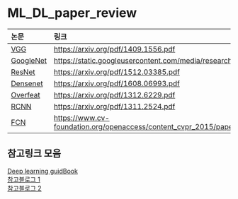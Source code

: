 # ML_DL_paper_review
| 논문 | 링크 |
|:----------------------------|:----------------------------|
| [VGG](https://arxiv.org/pdf/1409.1556.pdf) | https://arxiv.org/pdf/1409.1556.pdf |
| [GoogleNet](https://static.googleusercontent.com/media/research.google.com/ko//pubs/archive/43022.pdf) | https://static.googleusercontent.com/media/research.google.com/ko//pubs/archive/43022.pdf |
| [ResNet](https://arxiv.org/pdf/1512.03385.pdf) | https://arxiv.org/pdf/1512.03385.pdf |
| [Densenet](https://arxiv.org/pdf/1608.06993.pdf) | https://arxiv.org/pdf/1608.06993.pdf |
| [Overfeat](https://arxiv.org/pdf/1312.6229.pdf) | https://arxiv.org/pdf/1312.6229.pdf |
| [RCNN](https://arxiv.org/pdf/1311.2524.pdf)| https://arxiv.org/pdf/1311.2524.pdf |
| [FCN](https://www.cv-foundation.org/openaccess/content_cvpr_2015/papers/Long_Fully_Convolutional_Networks_2015_CVPR_paper.pdf)| https://www.cv-foundation.org/openaccess/content_cvpr_2015/papers/Long_Fully_Convolutional_Networks_2015_CVPR_paper.pdf |

## 참고링크 모음
[Deep learning guidBook](https://hoya012.github.io/blog/deeplearning-classification-guidebook-1/)<br>
[참고블로그 1](https://bskyvision.com/504)<br>
[참고블로그 2](https://blog.naver.com/laonple/220738560542)


